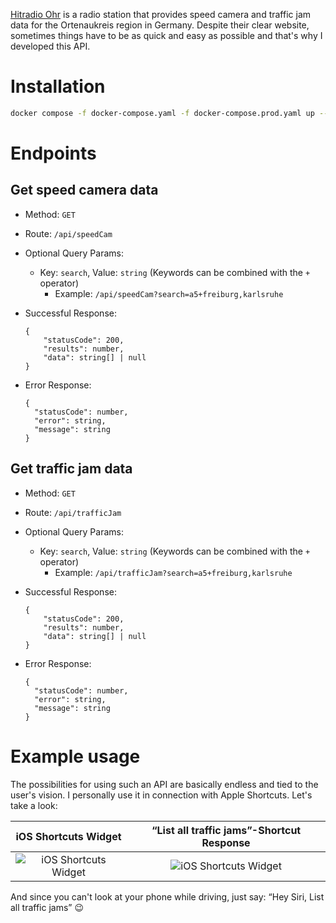 [Hitradio Ohr](https://www.hitradio-ohr.de) is a radio station that provides speed camera and traffic jam data for the Ortenaukreis region in Germany. Despite their clear website, sometimes things have to be as quick and easy as possible and that's why I developed this API.

# Installation

```bash
docker compose -f docker-compose.yaml -f docker-compose.prod.yaml up --build
```

# Endpoints

## Get speed camera data

- Method: `GET`
- Route: `/api/speedCam`
- Optional Query Params:
    - Key: `search`, Value: `string` (Keywords can be combined with the `+` operator)
        - Example: `/api/speedCam?search=a5+freiburg,karlsruhe`
- Successful Response:
    
    ```tsx
    {
        "statusCode": 200,
        "results": number,
        "data": string[] | null
    }
    ```
    
- Error Response:
    
    ```tsx
    {
      "statusCode": number,
      "error": string,
      "message": string
    }
    ```
    

## Get traffic jam data

- Method: `GET`
- Route: `/api/trafficJam`
- Optional Query Params:
    - Key: `search`, Value: `string` (Keywords can be combined with the `+` operator)
        - Example: `/api/trafficJam?search=a5+freiburg,karlsruhe`
- Successful Response:
    
    ```tsx
    {
        "statusCode": 200,
        "results": number,
        "data": string[] | null
    }
    ```
    
- Error Response:
    
    ```tsx
    {
      "statusCode": number,
      "error": string,
      "message": string
    }
    ```
    

# Example usage

The possibilities for using such an API are basically endless and tied to the user's vision. I personally use it in connection with Apple Shortcuts. Let's take a look:

iOS Shortcuts Widget             |  “List all traffic jams”-Shortcut Response
:-------------------------:|:-------------------------:
![iOS Shortcuts Widget](https://user-images.githubusercontent.com/51929566/179693002-28cffb58-f798-45d8-bbfe-bd9fb31f59ba.png)  |  ![iOS Shortcuts Widget](https://user-images.githubusercontent.com/51929566/179695770-4dcb3071-2d8b-478b-a152-62b091e24c12.png) 

And since you can't look at your phone while driving, just say: “Hey Siri, List all traffic jams” 😉